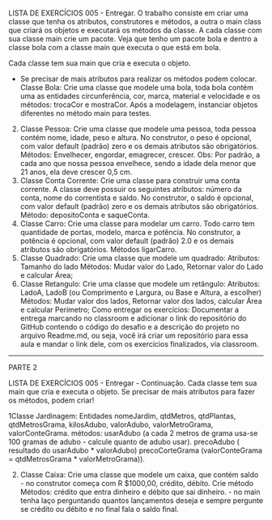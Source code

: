 # 
LISTA DE EXERCÍCIOS 005 - Entregar.
O trabalho consiste em criar uma classe que tenha os atributos, construtores e métodos, a outra o main class que criará os objetos e executará os métodos da classe.
A cada classe com sua classe main crie um pacote.
Veja que tenho um pacote bola e dentro a classe bola com a classe main que executa o que está em bola.

Cada classe tem sua main que cria e executa o objeto.
- Se precisar de mais atributos para realizar os métodos podem colocar.
  Classe Bola: Crie uma classe que modele uma bola, toda bola contém uma as entidades circunferência, cor, marca, material e velocidade e os métodos: trocaCor e mostraCor. Após a modelagem, instanciar objetos diferentes no método main para testes.
2. Classe Pessoa: Crie uma classe que modele uma pessoa, toda pessoa contém nome, idade, peso e altura. No construtor, o peso é opcional, com valor default (padrão) zero e os demais atributos são obrigatórios.
   Métodos: Envelhecer, engordar, emagrecer, crescer. Obs: Por padrão, a cada ano que nossa pessoa envelhece, sendo a idade dela menor que 21 anos, ela deve crescer 0,5 cm.
3. Classe Conta Corrente: Crie uma classe para construir uma conta corrente. A classe deve possuir os seguintes atributos: número da conta, nome do correntista e saldo. No construtor, o saldo é opcional, com valor default (padrão) zero e os demais atributos são obrigatórios.
   Método: depositoConta e saqueConta.
4. Classe Carro: Crie uma classe para modelar um carro. Todo carro tem quantidade de portas, modelo, marca e potência. No construtor, a potência é opcional, com valor default (padrão) 2.0 e os demais atributos são obrigatórios.
   Métodos ligarCarro.
5. Classe Quadrado: Crie uma classe que modele um quadrado:
   Atributos: Tamanho do lado
   Métodos: Mudar valor do Lado, Retornar valor do Lado e calcular Área;
6. Classe Retangulo: Crie uma classe que modele um retângulo:
   Atributos: LadoA, LadoB (ou Comprimento e Largura, ou Base e Altura, a escolher)
   Métodos: Mudar valor dos lados, Retornar valor dos lados, calcular Área e calcular Perímetro;
   Como entregar os exercícios:
   Documentar a entrega marcando no classroom e adicionar o link do repositório do GitHub contendo o código do desafio e a descrição do projeto no arquivo Readme.md, ou seja, você irá criar um repositório para essa aula e mandar o link dele, com os exercícios finalizados, via classroom.
-----------------------------------------------------------------------------------------------------------------------------
PARTE 2

LISTA DE EXERCÍCIOS 005 - Entregar - Continuação.
Cada classe tem sua main que cria e executa o objeto.
Se precisar de mais atributos para fazer os métodos, podem criar!

1Classe Jardinagem: Entidades nomeJardim, qtdMetros, qtdPlantas, qtdMetrosGrama, kilosAdubo, valorAdubo, valorMetroGrama, valorConteGrama.
métodos: usarAdubo (a cada 2 metros de grama usa-se 100 gramas de adubo - calcule quanto de adubo usar). precoAdubo ( resultado do usarAdubo  * valorAdubo) precoCorteGrama (valorConteGrama = qtdMetrosGrama * valorMetroGrama)).

2. Classe Caixa: Crie uma classe que modele um caixa, que contém saldo - no construtor começa com R $1000,00, crédito, débito. Crie método
   Métodos: crédito que entra dinheiro e débito que sai dinheiro. - no main tenha laço perguntando quantos lançamentos deseja e sempre pergunte se crédito ou débito e no final fala o saldo final.


